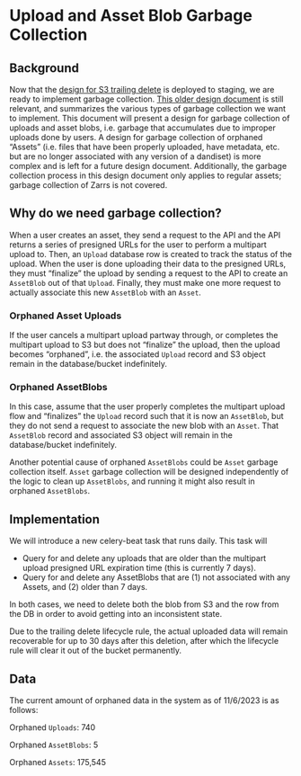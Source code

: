 # Upload and Asset Blob Garbage Collection

## Background

Now that the [design for S3 trailing delete](./s3-trailing-delete.md) is deployed to staging, we are ready to implement garbage collection. [This older design document](./garbage-collection-1.md#uploads) is still relevant, and summarizes the various types of garbage collection we want to implement. This document will present a design for garbage collection of uploads and asset blobs, i.e. garbage that accumulates due to improper uploads done by users. A design for garbage collection of orphaned “Assets” (i.e. files that have been properly uploaded, have metadata, etc. but are no longer associated with any version of a dandiset) is more complex and is left for a future design document. Additionally, the garbage collection process in this design document only applies to regular assets; garbage collection of Zarrs is not covered.

## Why do we need garbage collection?

When a user creates an asset, they send a request to the API and the API returns a series of presigned URLs for the user to perform a multipart upload to. Then, an `Upload` database row is created to track the status of the upload. When the user is done uploading their data to the presigned URLs, they must “finalize” the upload by sending a request to the API to create an `AssetBlob` out of that `Upload`. Finally, they must make one more request to actually associate this new `AssetBlob` with an `Asset`.

### Orphaned Asset Uploads

If the user cancels a multipart upload partway through, or completes the multipart upload to S3 but does not “finalize” the upload, then the upload becomes “orphaned”, i.e. the associated `Upload` record and S3 object remain in the database/bucket indefinitely.

### Orphaned AssetBlobs

In this case, assume that the user properly completes the multipart upload flow and “finalizes” the `Upload` record such that it is now an `AssetBlob`, but they do not send a request to associate the new blob with an `Asset`. That `AssetBlob` record and associated S3 object will remain in the database/bucket indefinitely.

Another potential cause of orphaned `AssetBlobs` could be `Asset` garbage collection itself. `Asset` garbage collection will be designed independently of the logic to clean up `AssetBlobs`, and running it might also result in orphaned `AssetBlobs`.

## Implementation

We will introduce a new celery-beat task that runs daily. This task will

- Query for and delete any uploads that are older than the multipart upload presigned URL expiration time (this is currently 7 days).
- Query for and delete any AssetBlobs that are (1) not associated with any Assets, and (2) older than 7 days.

In both cases, we need to delete both the blob from S3 and the row from the DB in order to avoid getting into an inconsistent state.

Due to the trailing delete lifecycle rule, the actual uploaded data will remain recoverable for up to 30 days after this deletion, after which the lifecycle rule will clear it out of the bucket permanently.

## Data

The current amount of orphaned data in the system as of 11/6/2023 is as follows:

Orphaned `Uploads`: 740

Orphaned `AssetBlobs`: 5

Orphaned `Assets`: 175,545

